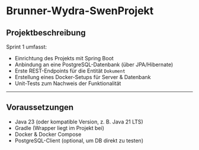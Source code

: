 # Brunner-Wydra-SwenProjekt

## Projektbeschreibung
Sprint 1 umfasst:
- Einrichtung des Projekts mit Spring Boot
- Anbindung an eine PostgreSQL-Datenbank (über JPA/Hibernate)
- Erste REST-Endpoints für die Entität `Dokument`
- Erstellung eines Docker-Setups für Server & Datenbank
- Unit-Tests zum Nachweis der Funktionalität

---

## Voraussetzungen
- Java 23 (oder kompatible Version, z. B. Java 21 LTS)
- Gradle (Wrapper liegt im Projekt bei)
- Docker & Docker Compose
- PostgreSQL-Client (optional, um DB direkt zu testen)


